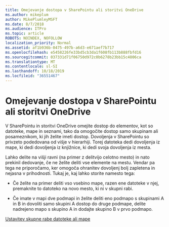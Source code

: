 ```yaml
---
title: Omejevanje dostopa v SharePointu ali storitvi OneDrive
ms.author: mikeplum
author: MikePlumleyMSFT
ms.date: 8/7/2018
ms.audience: ITPro
ms.topic: article
ROBOTS: NOINDEX, NOFOLLOW
localization_priority: Normal
ms.assetid: af1b936b-0475-497b-a6d3-e671aef7b717
ms.openlocfilehash: e5458226fe33bd5cb3da1f608fb113b888fbfd16
ms.sourcegitcommit: 037331d71f06750d972c0b6278b23bb15c4806ca
ms.translationtype: MT
ms.contentlocale: sl-SI
ms.lasthandoff: 10/18/2019
ms.locfileid: "36551467"
---
```

# <a name="restrict-access-in-sharepoint-or-onedrive"></a>Omejevanje dostopa v SharePointu ali storitvi OneDrive

V SharePointu in storitvi OneDrive omejite dostop do elementov, kot so datoteke, mape in seznami, tako da omogočite dostop samo skupinam ali posameznikom, ki jih želite imeti dostop. Dovoljenja v SharePointu so privzeto podedovana od višje v hierarhiji. Torej datoteka dedi dovoljenja iz mape, ki dedi dovoljenja iz knjižnice, ki dedi svoja dovoljenja iz mesta.
  
Lahko delite na višji ravni (na primer z delitvijo celotno mesto) in nato prekinil dedovanje, če ne želite deliti vse elemente na mestu. Vendar pa tega ne priporočamo, ker omogoča ohranitev dovoljenj bolj zapletena in nejasna v prihodnosti. Tukaj je, kaj lahko storite namesto tega:
  
- Če želite na primer deliti vso vsebino mape, razen ene datoteke v njej, premaknite to datoteko na novo mesto, ki ni v skupni rabi.
    
- Če imate v mapi dve podmapi in želite deliti eno podmapo s skupinami A in B in dovoliti samo skupini A dostop do druge podmape, delite nadrejeno mapo s skupino A in dodajte skupino B v prvo podmapo.
    
[Ustavitev skupne rabe datoteke ali mape](https://go.microsoft.com/fwlink/?linkid=2008861)
  

